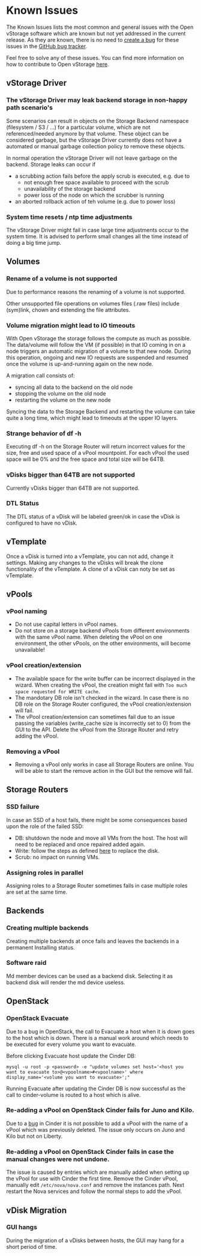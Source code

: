 # Known Issues


The Known Issues lists the most common and general issues with the Open
vStorage software which are known but not yet addressed in the current
release. As they are known, there is no need to [create a
bug](https://www.openvstorage.org/contribute/) for these issues in the [GitHub bug
tracker](https://github.com/openvstorage/openvstorage/issues).

Feel free to solve any of these issues. You can find more information on
how to contribute to Open vStorage [here](https://www.openvstorage.com/contribute/).


## vStorage Driver

### The vStorage Driver may leak backend storage in non-happy path scenario's

Some scenarios can result in objects on the Storage Backend namespace
(filesystem / S3 / ...) for a particular volume, which are not
referenced/needed anymore by that volume. These object can be considered
garbage, but the vStorage Driver currently does not have a automated or
manual garbage collection policy to remove these objects.

In normal operation the vStorage Driver will not leave garbage on the
backend. Storage leaks can occur if

-   a scrubbing action fails before the apply scrub is executed, e.g.
    due to
    -   not enough free space available to proceed with the scrub
    -   unavailability of the storage backend
    -   power loss of the node on which the scrubber is running
-   an aborted rollback action of teh volume (e.g. due to power loss)

### System time resets / ntp time adjustments
The vStorage Driver might fail in case large time adjustments occur to the system time. It is advised to perform small changes all the time instead of doing a big time jump.

## Volumes
### Rename of a volume is not supported
Due to performance reasons the renaming of a volume is not
supported.

Other unsupported file operations on volumes files (.raw files)
include (sym)link, chown and extending the file attributes.

### Volume migration might lead to IO timeouts

With Open vStorage the storage follows the compute as much as possible.
The data/volume will follow the VM (if possible) in that IO coming in on
a node triggers an automatic migration of a volume to that new node.
During this operation, ongoing and new IO requests are suspended and
resumed once the volume is up-and-running again on the new node.

A migration call consists of:

-   syncing all data to the backend on the old node
-   stopping the volume on the old node
-   restarting the volume on the new node

Syncing the data to the Storage Backend and restarting the volume can
take quite a long time, which might lead to timeouts at the upper IO
layers.

### Strange behavior of df -h

Executing df -h on the Storage Router will return incorrect values for
the size, free and used space of a vPool mountpoint. For each vPool the
used space will be 0% and the free space and total size will be 64TB.

### vDisks bigger than 64TB are not supported

Currently vDisks bigger than 64TB are not supported.

### DTL Status
The DTL status of a vDisk will be labeled green/ok in case the vDisk is configured to have no vDisk.  


## vTemplate

Once a vDisk is turned into a vTemplate, you can not add, change it settings. Making any changes to the vDisks
will break the clone functionality of the vTemplate. A clone of a vDisk can noty be set as vTemplate.



## vPools

### vPool naming

-   Do not use capital letters in vPool names.
-   Do not store on a storage backend vPools from different environments
    with the same vPool name. When deleting the vPool on one
    environment, the other vPools, on the other environments, will
    become unavailable!

### vPool creation/extension

-   The available space for the write buffer can be incorrect displayed in the wizard. When creating the vPool, the creation might fail with `Too much space requested for WRITE cache`.
-   The mandotary DB role isn't checked in the wizard. In case there is no DB role on the Storage Router configured, the vPool creation/extension will fail. 
-   The vPool creation/extension can sometimes fail due to an issue passing the variables (write_cache size is incorrectly set to 0) from the GUI to the API. Delete the vPool from the Storage Router and retry adding the vPool.

	
### Removing a vPool

-   Removing a vPool only works in case all Storage Routers are online. You will be able to start the remove action in the GUI but the remove will fail.


## Storage Routers
### SSD failure
In case an SSD of a host fails, there might be some consequences based upon the role of the failed SSD:
* DB: shutdown the node and move all VMs from the host. The host will need to be replaced and once repaired added again.
* Write: follow the steps as defined [here](Administration/maintenance/replacewrite.md) to replace the disk.
* Scrub: no impact on running VMs.

### Assigning roles in parallel
Assigning roles to a Storage Router sometimes fails in case multiple roles are set at the same time.


## Backends
### Creating multiple backends
Creating multiple backends at once fails and leaves the backends in a permanent Installing status.

### Software raid
Md member devices can be used as a backend disk. Selecting it as backend disk will render the md device useless.

## OpenStack
### OpenStack Evacuate

Due to a bug in OpenStack, the call to Evacuate a host when it is down goes to the host which is down. There is a manual work around which needs to be executed for every volume you want to evacuate.

Before clicking Evacuate host update the Cinder DB:
```
mysql -u root -p <password> -e "update volumes set host='<host you want to evacuate to>@<vpoolname>#<vpoolname>' where display_name='<volume you want to evacuate>';"
```

Running Evacuate after updating the Cinder DB is now successful as the call to cinder-volume is routed to a host which is alive.

### Re-adding a vPool on OpenStack Cinder fails for Juno and Kilo.

Due to a [bug](https://bugs.launchpad.net/cinder/+bug/1478929) in Cinder it is not possible to add a vPool with the name of a vPool which was previously deleted. The issue only occurs on Juno and Kilo but not on Liberty.


### Re-adding a vPool on OpenStack Cinder fails in case the manual changes were not undone.

The issue is caused by entries which are manually added when setting up
the vPool for use with Cinder the first time. Remove the Cinder vPool,
manually edit `/etc/nova/nova.conf` and remove the instances path. Next
restart the Nova services and follow the normal steps to add the vPool.

## vDisk Migration
### GUI hangs
During the migration of a vDisks between hosts, the GUI may hang for a short period of time.